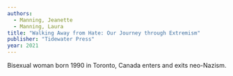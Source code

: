 ```yaml
---
authors:
  - Manning, Jeanette
  - Manning, Laura
title: "Walking Away from Hate: Our Journey through Extremism"
publisher: "Tidewater Press"
year: 2021
---
```


Bisexual woman born 1990 in Toronto, Canada enters and exits neo-Nazism.

